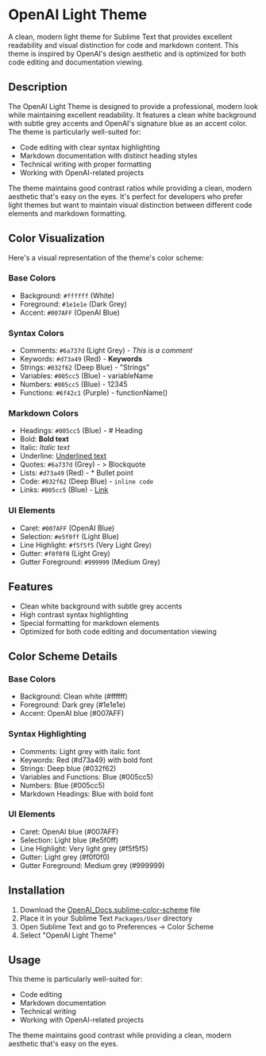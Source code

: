 # OpenAI Light Theme

A clean, modern light theme for Sublime Text that provides excellent readability and visual distinction for code and markdown content. This theme is inspired by OpenAI's design aesthetic and is optimized for both code editing and documentation viewing.

## Description

The OpenAI Light Theme is designed to provide a professional, modern look while maintaining excellent readability. It features a clean white background with subtle grey accents and OpenAI's signature blue as an accent color. The theme is particularly well-suited for:

- Code editing with clear syntax highlighting
- Markdown documentation with distinct heading styles
- Technical writing with proper formatting
- Working with OpenAI-related projects

The theme maintains good contrast ratios while providing a clean, modern aesthetic that's easy on the eyes. It's perfect for developers who prefer light themes but want to maintain visual distinction between different code elements and markdown formatting.

## Color Visualization

Here's a visual representation of the theme's color scheme:

### Base Colors
- Background: `#ffffff` (White)
- Foreground: `#1e1e1e` (Dark Grey)
- Accent: `#007AFF` (OpenAI Blue)

### Syntax Colors
- Comments: `#6a737d` (Light Grey) - *This is a comment*
- Keywords: `#d73a49` (Red) - **Keywords**
- Strings: `#032f62` (Deep Blue) - "Strings"
- Variables: `#005cc5` (Blue) - variableName
- Numbers: `#005cc5` (Blue) - 12345
- Functions: `#6f42c1` (Purple) - functionName()

### Markdown Colors
- Headings: `#005cc5` (Blue) - # Heading
- Bold: **Bold text**
- Italic: *Italic text*
- Underline: <u>Underlined text</u>
- Quotes: `#6a737d` (Grey) - > Blockquote
- Lists: `#d73a49` (Red) - * Bullet point
- Code: `#032f62` (Deep Blue) - `inline code`
- Links: `#005cc5` (Blue) - [Link](https://example.com)

### UI Elements
- Caret: `#007AFF` (OpenAI Blue)
- Selection: `#e5f0ff` (Light Blue)
- Line Highlight: `#f5f5f5` (Very Light Grey)
- Gutter: `#f0f0f0` (Light Grey)
- Gutter Foreground: `#999999` (Medium Grey)

## Features

- Clean white background with subtle grey accents
- High contrast syntax highlighting
- Special formatting for markdown elements
- Optimized for both code editing and documentation viewing

## Color Scheme Details

### Base Colors
- Background: Clean white (#ffffff)
- Foreground: Dark grey (#1e1e1e)
- Accent: OpenAI blue (#007AFF)

### Syntax Highlighting
- Comments: Light grey with italic font
- Keywords: Red (#d73a49) with bold font
- Strings: Deep blue (#032f62)
- Variables and Functions: Blue (#005cc5)
- Numbers: Blue (#005cc5)
- Markdown Headings: Blue with bold font

### UI Elements
- Caret: OpenAI blue (#007AFF)
- Selection: Light blue (#e5f0ff)
- Line Highlight: Very light grey (#f5f5f5)
- Gutter: Light grey (#f0f0f0)
- Gutter Foreground: Medium grey (#999999)

## Installation

1. Download the [OpenAI_Docs.sublime-color-scheme](OpenAI_Docs.sublime-color-scheme) file
2. Place it in your Sublime Text `Packages/User` directory
3. Open Sublime Text and go to Preferences → Color Scheme
4. Select "OpenAI Light Theme"

## Usage

This theme is particularly well-suited for:
- Code editing
- Markdown documentation
- Technical writing
- Working with OpenAI-related projects

The theme maintains good contrast while providing a clean, modern aesthetic that's easy on the eyes.
